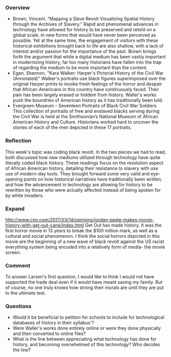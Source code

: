 ### Overview
* Brown, Vincent. “Mapping a Slave Revolt Visualizing Spatial History through the Archives of Slavery.” 
Rapid and phenomenal advances in technology have allowed for history to be preserved and retold on a global scale, in new forms that would have never been perceived as possible. Yet at the same time, the engagement of visitors with these historical exhibitions brought back to life are also shallow, with a lack of interest and/or passion for the importance of the past. Brown brings forth the argument that while a digital medium has been vastly important in modernizing history, far too many historians have fallen into the trap of regarding the medium to be more important than the content. 
* Egan, Shannon, "Kara Walker: Harper's Pictorial History of the Civil War (Annotated)" 
Walker's portraits use black figures superimposed over the original Harper prints to invoke fresh feelings of the horror and despair that African Americans in this country have continuously faced. Their pain has been largely erased or hiddem from history. Waller's works push the boundries of American history as it has traditionally been told.
* Evergreen Museum - Seventeen Portraits of Black Civil War Soldiers
This collection of portraits of free and enslaved blacks serving during the Civil War is held at the Smithsonian’s National Museum of African American History and Culture. Historians worked hard to uncover the stories of each of the men depicted in these 17 portraits. 
### Reflection
This week's topic was coding black revolt. In the two pieces we had to read, both discussed how new mediums utilized through technology have quite literally coded black history. These readings focus on the revolution aspect of African American history, detailing their resistance to slavery with use use of modern-day tools. They brought forward some very valid and eye-opening points on how historical narratives have traditionally been written, and how the advancement in technology are allowing for history to be rewritten by those who were actually affected instead of being spoken for by white invaders.
### Expand
http://www.cnn.com/2017/03/14/opinions/jordan-peele-makes-movie-history-with-get-out-cane/index.html
Get Out has made history. It was the first horror movie in 13 years to break the $100 million mark, as well as a cultural and social phenomenon. I think the social horrors depicted in this movie are the beginning of a new wave of black revolt against the US racist everything system being encoded into a relatively form of media- the movie screen.
### Comment
To answer Larsen's first question, I would like to think I would not have supported the trade deal even if it would have meant saving my family. But of course, no one truly knows how strong their morals are until they are put to the ultimate test. 
### Questions
* Would it be beneficial to petition for schools to include for technological databases of history in their syllabus'?
* Were Waller's works done entirely online or were they done physically and then converted to online files?
* What is the line between appreciating what technology has done for history, and becoming overwhelmed of this technology? Who decides the line?
